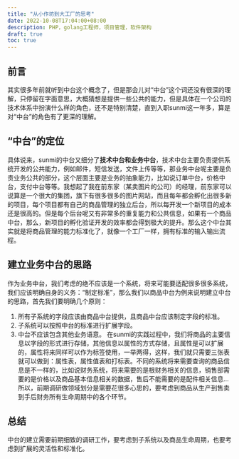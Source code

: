 ```yaml
---
title: "从小作坊到大工厂的思考"
date: 2022-10-08T17:04:00+08:00
description: PHP，golang工程师，项目管理，软件架构
draft: true
toc: true
---
```


## 前言

其实很多年前就听到中台这个概念了，但是那会儿对“中台”这个词还没有很深的理解，只停留在字面意思，大概猜想是提供一些公共的能力，但是具体在一个公司的技术体系中扮演什么样的角色，还不是特别清楚，直到入职sunmi这一年多，算是对“中台”的角色有了更深的理解。

## “中台”的定位

具体说来，sunmi的中台又细分了**技术中台和业务中台**，技术中台主要负责提供系统开发的公共能力，例如邮件，短信发送，文件上传等等，那业务中台呢主要是负责业务公共的部分，这个层面主要是业务的抽象能力，比如说订单中台，价格中台，支付中台等等。我想起了我在前东家（某卖图片的公司）的经理，前东家可以说算是一个很大的集团，旗下有很多很多的图片网站，而且每年都会孵化出很多新的项目，每个项目都有自己的商品管理的独立后台，所以每开发一个新项目的成本还是很高的。但是每个后台呢又有非常多的重复能力和公共信息，如果有一个商品中台，那么，新项目的孵化验证开发的效率都会得到极大的提升。那么这个中台其实就是将商品管理的能力标准化了，就像一个工厂一样，拥有标准的输入输出流程。

## 建立业务中台的思路
作为业务中台，我们考虑的绝不应该是一个系统，将来可能要适配很多很多系统，我们应该明确自身的义务：“制定标准”，那么我们以商品中台为例来说明建立中台的思路，首先我们要明确几个原则：
1. 所有子系统的字段应该由商品中台提供，且商品中台应该制定字段的标准。
2. 子系统可以按照中台的标准进行扩展字段。
3. 中台不应该包含其他业务语意。
在sunmi的实践过程中，我们将商品的主要信息以字段的形式进行存储，其他信息以属性的方式存储，且属性是可以扩展的，属性将来同样可以作为标签使用，一举两得，这样，我们就只需要三张表就可以做到：属性表，属性值表和打标表。不同的系统将来需要查询的商品信息是不一样的，比如说财务系统，将来需要的是根财务相关的信息，销售部需要的是价格以及商品基本信息相关的数据，售后不能需要的是配件相关信息...所以，前期调研做领域划分是需要花很多心思的，要考虑到商品从生产到售卖到手后财务所有生命周期中的各个环节。

## 总结
中台的建立需要前期细致的调研工作，要考虑到子系统以及商品生命周期，也要考虑到扩展的灵活性和标准化。
